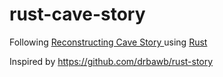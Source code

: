 rust-cave-story
===============
Following [Reconstructing Cave Story ](http://www.youtube.com/playlist?list=PL006xsVEsbKjSKBmLu1clo85yLrwjY67X) using [Rust](http://www.rust-lang.org/)

Inspired by https://github.com/drbawb/rust-story
